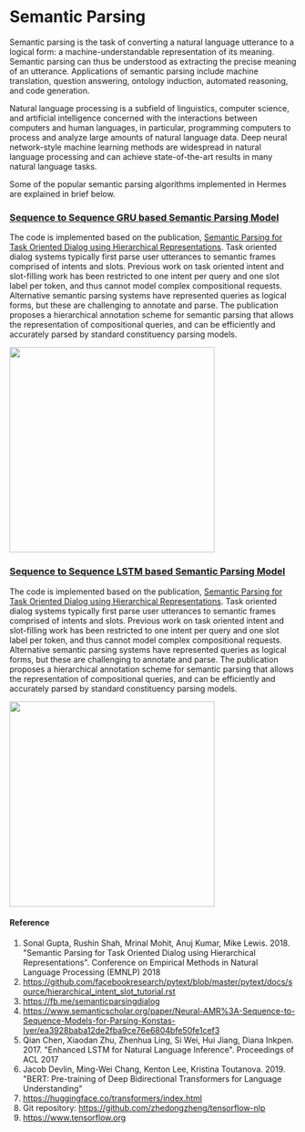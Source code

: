 # Semantic Parsing

Semantic parsing is the task of converting a natural language utterance to a logical form: a machine-understandable representation of its meaning. Semantic parsing can thus be understood as extracting the precise meaning of an utterance. Applications of semantic parsing include machine translation, question answering, ontology induction, automated reasoning, and code generation.

Natural language processing is a subfield of linguistics, computer science, and artificial intelligence concerned with the interactions between computers and human languages, in particular, programming computers to process and analyze large amounts of natural language data. Deep neural network-style machine learning methods are widespread in natural language processing and can achieve state-of-the-art results in many natural language tasks. 

Some of the popular semantic parsing algorithms implemented in Hermes are explained in brief below.

### [Sequence to Sequence GRU based Semantic Parsing Model](https://github.com/Nikhil-Xavier-DS/Hermes/tree/master/semantic_parsing/seq2seq_gru_model)
The code is implemented based on the publication, [Semantic Parsing for Task Oriented Dialog using Hierarchical Representations](https://arxiv.org/abs/1810.07942). 
Task oriented dialog systems typically first parse user utterances to semantic frames comprised of intents and slots. Previous work on task oriented intent and slot-filling work has been restricted to one intent per query and one slot label per token, and thus cannot model complex compositional requests. Alternative semantic parsing systems have represented queries as logical forms, but these are challenging to annotate and parse. The publication proposes a hierarchical annotation scheme for semantic parsing that allows the representation of compositional queries, and can be efficiently and accurately parsed by standard constituency parsing models.

<img src="https://dl.acm.org/cms/attachment/8f4d9878-757b-402c-9626-3a841258b7c3/www20-73-fig2.jpg" width="360">

### [Sequence to Sequence LSTM based Semantic Parsing Model](https://github.com/Nikhil-Xavier-DS/Hermes/tree/master/semantic_parsing/seq2seq_lstm_model)
The code is implemented based on the publication, [Semantic Parsing for Task Oriented Dialog using Hierarchical Representations](https://arxiv.org/abs/1810.07942). 
Task oriented dialog systems typically first parse user utterances to semantic frames comprised of intents and slots. Previous work on task oriented intent and slot-filling work has been restricted to one intent per query and one slot label per token, and thus cannot model complex compositional requests. Alternative semantic parsing systems have represented queries as logical forms, but these are challenging to annotate and parse. The publication proposes a hierarchical annotation scheme for semantic parsing that allows the representation of compositional queries, and can be efficiently and accurately parsed by standard constituency parsing models.

<img src="https://d3i71xaburhd42.cloudfront.net/ea3928baba12de2fba9ce76e6804bfe50fe1cef3/1-Figure1-1.png" width="360">


#### Reference
1. Sonal Gupta, Rushin Shah, Mrinal Mohit, Anuj Kumar, Mike Lewis. 2018. "Semantic Parsing for Task Oriented Dialog using Hierarchical Representations". Conference on Empirical Methods in Natural Language Processing (EMNLP) 2018
2. https://github.com/facebookresearch/pytext/blob/master/pytext/docs/source/hierarchical_intent_slot_tutorial.rst
3. https://fb.me/semanticparsingdialog
4. https://www.semanticscholar.org/paper/Neural-AMR%3A-Sequence-to-Sequence-Models-for-Parsing-Konstas-Iyer/ea3928baba12de2fba9ce76e6804bfe50fe1cef3
5. Qian Chen, Xiaodan Zhu, Zhenhua Ling, Si Wei, Hui Jiang, Diana Inkpen. 2017. "Enhanced LSTM for Natural Language Inference". Proceedings of ACL 2017
6. Jacob Devlin, Ming-Wei Chang, Kenton Lee, Kristina Toutanova. 2019. "BERT: Pre-training of Deep Bidirectional Transformers for Language Understanding"
7. https://huggingface.co/transformers/index.html
8. Git repository: https://github.com/zhedongzheng/tensorflow-nlp
9. https://www.tensorflow.org
